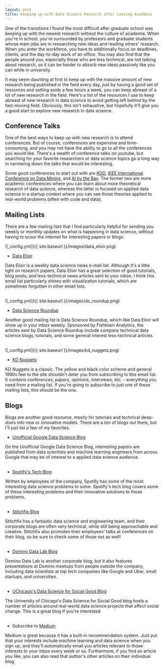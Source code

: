 ```yaml
---
layout: post
title: Keeping up with Data Science Research after Leaving Academia
---
```


One of the transitions I found the most difficult after graduate school was keeping up with the newest research without the culture of academia. When you're in school, you're surrounded by professors and graduate students whose main jobs are in researching new ideas and reading others' research. When you enter the workforce, you have to additionally focus on deadlines, clients, and the day-to-day work of an office. You may also find that the people around you, especially those who are less technical, are not talking about research, so it can be harder to absorb new ideas passively like you can while in university. 

It may seem daunting at first to keep up with the massive amount of new research being published in the field every day, just by having a good set of resources and setting aside a few hours a week, you can keep abreast of a lot of new research in the field. Here's a list of the resources I use to keep abreast of new research in data science to avoid getting left behind by the fast-moving field. Obviously, this isn't exhaustive, but hopefully it'll give you a good start to explore new research in data science.

## Conference Talks

One of the best ways to keep up with new research is to attend conferences. But of course, conferences are expensive and time-consuming, and you may not have the ability to go to all the conferences you would like. There's a wealth of conference talks on youtube, but searching for your favorite researchers or data science topics go a long way in narrowing down the talks that would be interesting.

Some good conferences to start out with are [KDD](http://www.kdd.org/), [IEEE International Conference on Data Mining](http://icdm2018.org/), and [AI by the Bay](https://ai.bythebay.io/). The former two are more academic conferences where you can learn about more theoretical research of data science, whereas the latter is focused on applied data science in a startup context where you can see those theories applied to real-world problems (often with code and data). 

## Mailing Lists

There are a few mailing lists that I find particularly helpful for sending you weekly or monthly updates on what is happening in data science, without having to scour the internet for interesting papers or blogs.

![_config.yml]({{ site.baseurl }}/images/data_elixir.png)
- [Data Elixir](https://dataelixir.com/)

Data Elixir is a weekly data science news e-mail list. Although it's a little light on research papers, Data Elixir has a great selection of good tutorials, blog posts, and less-technical news articles sent to your inbox. I think this email list particularly shines with visualization tutorials, which are sometimes forgotten in other email lists.
<br />
<br />

![_config.yml]({{ site.baseurl }}/images/ds_roundup.png) 
- [Data Science Roundup](http://roundup.fishtownanalytics.com/)

Another good mailing list is Data Science Roundup, which like Data Elixir will show up in your inbox weekly. Sponsored by Fishtown Analytics, the articles sent by Data Science Roundup include company technical data science blogs, tutorials, and some general interest less-technical articles.
<br />
<br />

![_config.yml]({{ site.baseurl }}/images/kd_nuggets.png) 
- [KD Nuggets](https://www.kdnuggets.com/news/subscribe.html)

KD Nuggets is a classic. The yellow and black color scheme and general 1990s feel to the site shouldn't deter you from subscribing to this email list. It contains conferences, papers, opinions, interviews, etc. - everything you need from a mailing list. If you're going to subscribe to just one of these mailing lists, this should be the one.
<br />

## Blogs

Blogs are another good resource, mostly for tutorials and technical deep-dives into new or innovative models. There are a _ton_ of blogs out there, but I'll just list a few of my favorites.
 
- [Unofficial Google Data Science Blog](http://www.unofficialgoogledatascience.com/)

On the Unofficial Google Data Science Blog, interesting papers are published from data scientists and machine learning engineers from across Google that may be of interest to a applied data science audience. 
<br />
<br />
- [Spotify's Tech Blog](https://labs.spotify.com/)

Written by employees of the company, Spotify has some of the most interesting data science problems to solve. Spotify's tech blog covers some of these interesting problems and their innovative solutions to those problems.
<br />
<br />
- [Stitchfix Blog](https://multithreaded.stitchfix.com/blog/)

Stitchfix has a fantastic data science and engineering team, and their corporate blogs are often very technical, while still being approachable and creative. Stitchfix also promotes their employees' talks at conferences on their blog, so be sure to check some of those out as well!
<br />
<br />
- [Domino Data Lab Blog](https://blog.dominodatalab.com/)

Domino Data Lab is another corporate blog, but it also features presentations at Domino meetups from people outside the company, including data scientists at top tech companies like Google and Uber, small startups, and universities.
<br />
<br />
- [UChicago's Data Science for Social Good Blog](https://dssg.uchicago.edu/blog/)

The University of Chicago's Data Science for Social Good blog hosts a number of articles around real-world data science projects that affect social change. This is a great blog if you're interested 
<br />
<br />
- Subscribe to [Medium](https://medium.com/)

Medium is great because it has a built-in recommendation system. Just put that your interests include machine learning and data science when you sign up, and they'll automatically email you articles relevant to those interests to your inbox every week or so. Furthermore, if you find an article you like, you can also read that author's other articles on their individual blog. 


